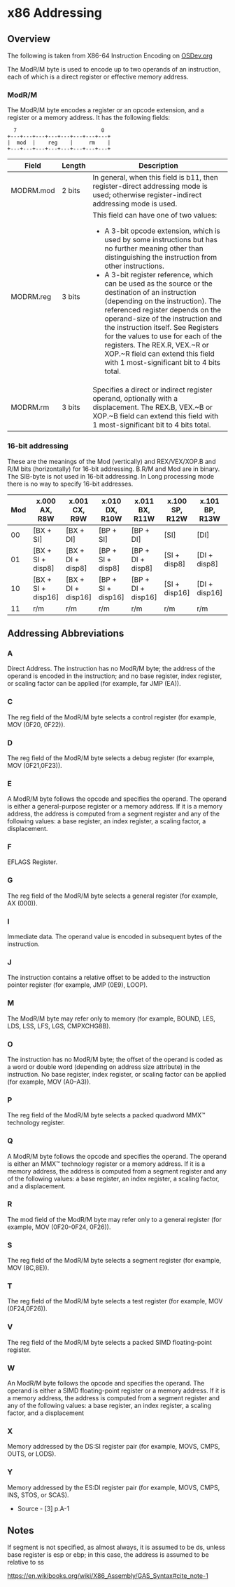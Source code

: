# x86 Addressing

## Overview

The following is taken from X86-64 Instruction Encoding on [OSDev.org](https://wiki.osdev.org/X86-64_Instruction_Encoding#ModR.2FM)

The ModR/M byte is used to encode up to two operands of an instruction, each of which is a direct register or effective memory address.

### ModR/M

The ModR/M byte encodes a register or an opcode extension, and a register or a memory address. It has the following fields:

```
  7                           0
+---+---+---+---+---+---+---+---+
|  mod  |    reg    |     rm    |
+---+---+---+---+---+---+---+---+
```

| Field      | Length | Description                                                                                                                                                                                                                                                                                                                                                                                                                                                                                                                                                                                                                        | 
|------------|--------|------------------------------------------------------------------------------------------------------------------------------------------------------------------------------------------------------------------------------------------------------------------------------------------------------------------------------------------------------------------------------------------------------------------------------------------------------------------------------------------------------------------------------------------------------------------------------------------------------------------------------------|
| MODRM.mod  | 2 bits | In general, when this field is b11, then register-direct addressing mode is used; otherwise register-indirect addressing mode is used.                                                                                                                                                                                                                                                                                                                                                                                                                                                                                             |
| MODRM.reg  | 3 bits | This field can have one of two values:<ul><li>A 3-bit opcode extension, which is used by some instructions but has no further meaning other than distinguishing the instruction from other instructions.</li><li>A 3-bit register reference, which can be used as the source or the destination of an instruction (depending on the instruction). The referenced register depends on the operand-size of the instruction and the instruction itself. See Registers for the values to use for each of the registers. The REX.R, VEX.~R or XOP.~R field can extend this field with 1 most-significant bit to 4 bits total.</li></ul> |
| MODRM.rm   | 3 bits | Specifies a direct or indirect register operand, optionally with a displacement. The REX.B, VEX.~B or XOP.~B field can extend this field with 1 most-significant bit to 4 bits total.                                                                                                                                                                                                                                                                                                                                                                                                                                              |

### 16-bit addressing

These are the meanings of the Mod (vertically) and REX/VEX/XOP.B and R/M bits (horizontally) for 16-bit addressing. B.R/M and Mod are in binary. The SIB-byte is not used in 16-bit addressing. In Long processing mode there is no way to specify 16-bit addresses.

| Mod  | x.000<br />AX, R8W | x.001<br />CX, R9W | x.010<br />DX, R10W | x.011<br />BX, R11W | x.100<br />SP, R12W | x.101<br />BP, R13W | x.110<br />SI, R14W | x.111<br />DI, R15W |
|------|--------------------|--------------------|---------------------|---------------------|---------------------|---------------------|---------------------|---------------------|
| 00   | [BX + SI]          | [BX + DI]          | [BP + SI]           | [BP + DI]           | [SI]                | [DI]                | [disp16]            | [BX]                |
| 01   | [BX + SI + disp8]  | [BX + DI + disp8]  | [BP + SI + disp8]   | [BP + DI + disp8]   | [SI + disp8]        | [DI + disp8]        | [BP + disp8]        | [BX + disp8]        |
| 10   | [BX + SI + disp16] | [BX + DI + disp16] | [BP + SI + disp16]  | [BP + DI + disp16]  | [SI + disp16]       | [DI + disp16]       | [BP + disp16]       | [BX + disp16]       |
| 11   | r/m                | r/m                | r/m                 | r/m                 | r/m                 | r/m                 | r/m                 | r/m                 |

## Addressing Abbreviations

### A
Direct Address. The instruction has no ModR/M byte; the address of the operand is encoded
in the instruction; and no base register, index register, or scaling factor can be
applied (for example, far JMP (EA)).

### C
The reg field of the ModR/M byte selects a control register (for example,
MOV (0F20, 0F22)).

### D
The reg field of the ModR/M byte selects a debug register (for example,
MOV (0F21,0F23)).

### E
A ModR/M byte follows the opcode and specifies the operand. The operand is either a
general-purpose register or a memory address. If it is a memory address, the address is
computed from a segment register and any of the following values: a base register, an
index register, a scaling factor, a displacement.

### F
EFLAGS Register.

### G
The reg field of the ModR/M byte selects a general register (for example, AX (000)).

### I
Immediate data. The operand value is encoded in subsequent bytes of the instruction.

### J
The instruction contains a relative offset to be added to the instruction pointer register
(for example, JMP (0E9), LOOP).

### M
The ModR/M byte may refer only to memory (for example, BOUND, LES, LDS, LSS,
LFS, LGS, CMPXCHG8B).

### O
The instruction has no ModR/M byte; the offset of the operand is coded as a word or
double word (depending on address size attribute) in the instruction. No base register,
index register, or scaling factor can be applied (for example, MOV (A0–A3)).

### P
The reg field of the ModR/M byte selects a packed quadword MMX™ technology register.

### Q
A ModR/M byte follows the opcode and specifies the operand. The operand is either
an MMX™ technology register or a memory address. If it is a memory address, the address
is computed from a segment register and any of the following values: a base register,
an index register, a scaling factor, and a displacement.

### R
The mod field of the ModR/M byte may refer only to a general register (for example,
MOV (0F20-0F24, 0F26)).

### S
The reg field of the ModR/M byte selects a segment register (for example, MOV
(8C,8E)).

### T
The reg field of the ModR/M byte selects a test register (for example, MOV
(0F24,0F26)).

### V
The reg field of the ModR/M byte selects a packed SIMD floating-point register.

### W
An ModR/M byte follows the opcode and specifies the operand. The operand is either
a SIMD floating-point register or a memory address. If it is a memory address, the address
is computed from a segment register and any of the following values: a base register,
an index register, a scaling factor, and a displacement

### X
Memory addressed by the DS:SI register pair (for example, MOVS, CMPS, OUTS, or
LODS).

### Y
Memory addressed by the ES:DI register pair (for example, MOVS, CMPS, INS,
STOS, or SCAS).

* Source - [3] p.A-1




## Notes

If segment is not specified, as almost always, it is assumed to be ds, unless
base register is esp or ebp; in this case, the address is assumed to be
relative to ss

https://en.wikibooks.org/wiki/X86_Assembly/GAS_Syntax#cite_note-1



